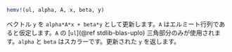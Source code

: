 ```julia
hemv!(ul, alpha, A, x, beta, y)
```

ベクトル `y` を `alpha*A*x + beta*y` として更新します。`A` はエルミート行列であると仮定します。`A` の [`ul`](@ref stdlib-blas-uplo) 三角部分のみが使用されます。`alpha` と `beta` はスカラーです。更新された `y` を返します。
